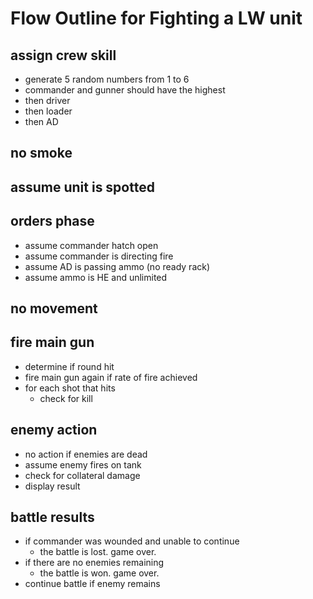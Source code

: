 # Flow Outline for Fighting a LW unit

## assign crew skill
* generate 5 random numbers from 1 to 6
* commander and gunner should have the highest
* then driver
* then loader
* then AD

## no smoke

## assume unit is spotted

## orders phase
* assume commander hatch open
* assume commander is directing fire
* assume AD is passing ammo (no ready rack)
* assume ammo is HE and unlimited

## no movement

## fire main gun
* determine if round hit
* fire main gun again if rate of fire achieved
* for each shot that hits
  * check for kill

## enemy action
* no action if enemies are dead
* assume enemy fires on tank
* check for collateral damage
* display result

## battle results
* if commander was wounded and unable to continue
  * the battle is lost. game over.
* if there are no enemies remaining
  * the battle is won. game over.
* continue battle if enemy remains
